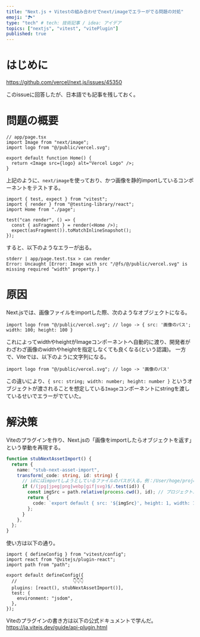 ```yaml
---
title: "Next.js + Vitestの組み合わせでnext/imageでエラーがでる問題の対処"
emoji: "🏞️"
type: "tech" # tech: 技術記事 / idea: アイデア
topics: ["nextjs", "vitest", "vitePlugin"]
published: true
---
```


# はじめに

https://github.com/vercel/next.js/issues/45350

このissueに回答したが、日本語でも記事を残しておく。

# 問題の概要

```tsx
// app/page.tsx
import Image from "next/image";
import logo from "@/public/vercel.svg";

export default function Home() {
  return <Image src={logo} alt="Vercel Logo" />;
}
```

上記のように、`next/image`を使っており、かつ画像を静的importしているコンポーネントをテストする。

```tsx
import { test, expect } from "vitest";
import { render } from "@testing-library/react";
import Home from "./page";

test("can render", () => {
  const { asFragment } = render(<Home />);
  expect(asFragment()).toMatchInlineSnapshot();
});
```

すると、以下のようなエラーが出る。

```
stderr | app/page.test.tsx > can render
Error: Uncaught [Error: Image with src "/@fs/@/public/vercel.svg" is missing required "width" property.]
```

# 原因

Next.jsでは、画像ファイルをimportした際、次のようなオブジェクトになる。

```tsx
import logo from "@/public/vercel.svg"; // logo -> { src: '画像のパス'; width: 100; height: 100 }
```

これによってwidthやheightがImageコンポーネントへ自動的に渡り、開発者がわざわざ画像のwidthやheightを指定しなくても良くなる(という認識)。
一方で、Viteでは、以下のように文字列になる。

```tsx
import logo from "@/public/vercel.svg"; // logo -> '画像のパス'
```

この違いにより、`{ src: string; width: number; height: number }`
というオブジェクトが渡されることを想定している`Image`コンポーネントにstringを渡しているせいでエラーがでていた。

# 解決策

Viteのプラグインを作り、Next.jsの「画像をimportしたらオブジェクトを返す」という挙動を再現する。

```ts
function stubNextAssetImport() {
  return {
    name: "stub-next-asset-import",
    transform(_code: string, id: string) {
      // idにはimportしようとしているファイルのパスが入る。例：/User/hoge/project/public/vercel.svg
      if (/(jpg|jpeg|png|webp|gif|svg)$/.test(id)) {
        const imgSrc = path.relative(process.cwd(), id); // プロジェクトルートから画像ファイルまでのパスを計算
        return {
          code: `export default { src: '${imgSrc}', height: 1, width: 1 }`,
        };
      }
    },
  };
}
```

使い方は以下の通り。

```tsx
import { defineConfig } from "vitest/config";
import react from "@vitejs/plugin-react";
import path from "path";

export default defineConfig({
  //                     👇👇👇
  plugins: [react(), stubNextAssetImport()],
  test: {
    environment: "jsdom",
  },
});
```

Viteのプラグインの書き方は以下の公式ドキュメントで学んだ。
https://ja.vitejs.dev/guide/api-plugin.html

